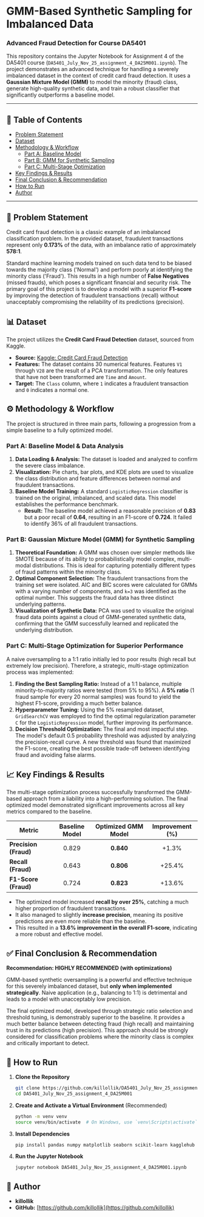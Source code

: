 

# GMM-Based Synthetic Sampling for Imbalanced Data
### Advanced Fraud Detection for Course DA5401

This repository contains the Jupyter Notebook for Assignment 4 of the DA5401 course (`DA5401_July_Nov_25_assignment_4_DA25M001.ipynb`). The project demonstrates an advanced technique for handling a severely imbalanced dataset in the context of credit card fraud detection. It uses a **Gaussian Mixture Model (GMM)** to model the minority (fraud) class, generate high-quality synthetic data, and train a robust classifier that significantly outperforms a baseline model.

---

## 📝 Table of Contents
- [Problem Statement](#-problem-statement)
- [Dataset](#-dataset)
- [Methodology & Workflow](#-methodology--workflow)
  - [Part A: Baseline Model](#part-a-baseline-model--data-analysis)
  - [Part B: GMM for Synthetic Sampling](#part-b-gaussian-mixture-model-gmm-for-synthetic-sampling)
  - [Part C: Multi-Stage Optimization](#part-c-multi-stage-optimization-for-superior-performance)
- [Key Findings & Results](#-key-findings--results)
- [Final Conclusion & Recommendation](#-final-conclusion--recommendation)
- [How to Run](#-how-to-run)
- [Author](#-author)

---

## 🎯 Problem Statement

Credit card fraud detection is a classic example of an imbalanced classification problem. In the provided dataset, fraudulent transactions represent only **0.173%** of the data, with an imbalance ratio of approximately **578:1**.

Standard machine learning models trained on such data tend to be biased towards the majority class ('Normal') and perform poorly at identifying the minority class ('Fraud'). This results in a high number of **False Negatives** (missed frauds), which poses a significant financial and security risk. The primary goal of this project is to develop a model with a superior **F1-score** by improving the detection of fraudulent transactions (recall) without unacceptably compromising the reliability of its predictions (precision).

## 📊 Dataset

The project utilizes the **Credit Card Fraud Detection** dataset, sourced from Kaggle.
- **Source:** [Kaggle: Credit Card Fraud Detection](https://www.kaggle.com/datasets/mlg-ulb/creditcardfraud)
- **Features:** The dataset contains 30 numerical features. Features `V1` through `V28` are the result of a PCA transformation. The only features that have not been transformed are `Time` and `Amount`.
- **Target:** The `Class` column, where `1` indicates a fraudulent transaction and `0` indicates a normal one.

## ⚙️ Methodology & Workflow

The project is structured in three main parts, following a progression from a simple baseline to a fully optimized model.

### Part A: Baseline Model & Data Analysis
1.  **Data Loading & Analysis:** The dataset is loaded and analyzed to confirm the severe class imbalance.
2.  **Visualization:** Pie charts, bar plots, and KDE plots are used to visualize the class distribution and feature differences between normal and fraudulent transactions.
3.  **Baseline Model Training:** A standard `LogisticRegression` classifier is trained on the original, imbalanced, and scaled data. This model establishes the performance benchmark.
    - **Result:** The baseline model achieved a reasonable precision of **0.83** but a poor recall of **0.64**, resulting in an F1-score of **0.724**. It failed to identify 36% of all fraudulent transactions.

### Part B: Gaussian Mixture Model (GMM) for Synthetic Sampling
1.  **Theoretical Foundation:** A GMM was chosen over simpler methods like SMOTE because of its ability to probabilistically model complex, multi-modal distributions. This is ideal for capturing potentially different types of fraud patterns within the minority class.
2.  **Optimal Component Selection:** The fraudulent transactions from the training set were isolated. AIC and BIC scores were calculated for GMMs with a varying number of components, and `k=3` was identified as the optimal number. This suggests the fraud data has three distinct underlying patterns.
3.  **Visualization of Synthetic Data:** PCA was used to visualize the original fraud data points against a cloud of GMM-generated synthetic data, confirming that the GMM successfully learned and replicated the underlying distribution.

### Part C: Multi-Stage Optimization for Superior Performance
A naive oversampling to a 1:1 ratio initially led to poor results (high recall but extremely low precision). Therefore, a strategic, multi-stage optimization process was implemented:

1.  **Finding the Best Sampling Ratio:** Instead of a 1:1 balance, multiple minority-to-majority ratios were tested (from 5% to 95%). A **5% ratio** (1 fraud sample for every 20 normal samples) was found to yield the highest F1-score, providing a much better balance.
2.  **Hyperparameter Tuning:** Using the 5% resampled dataset, `GridSearchCV` was employed to find the optimal regularization parameter `C` for the `LogisticRegression` model, further improving its performance.
3.  **Decision Threshold Optimization:** The final and most impactful step. The model's default 0.5 probability threshold was adjusted by analyzing the precision-recall curve. A new threshold was found that maximized the F1-score, creating the best possible trade-off between identifying fraud and avoiding false alarms.

## 📈 Key Findings & Results

The multi-stage optimization process successfully transformed the GMM-based approach from a liability into a high-performing solution. The final optimized model demonstrated significant improvements across all key metrics compared to the baseline.

| Metric              | Baseline Model | Optimized GMM Model | Improvement (%) |
| ------------------- | :------------: | :-----------------: | :-------------: |
| **Precision (Fraud)** |     0.829      |       **0.840**       |     +1.3%       |
| **Recall (Fraud)**    |     0.643      |       **0.806**       |     +25.4%      |
| **F1-Score (Fraud)**  |     0.724      |       **0.823**       |     +13.6%      |


- The optimized model increased **recall by over 25%**, catching a much higher proportion of fraudulent transactions.
- It also managed to slightly **increase precision**, meaning its positive predictions are even more reliable than the baseline.
- This resulted in a **13.6% improvement in the overall F1-score**, indicating a more robust and effective model.

## ✅ Final Conclusion & Recommendation

**Recommendation: HIGHLY RECOMMENDED (with optimizations)**

GMM-based synthetic oversampling is a powerful and effective technique for this severely imbalanced dataset, but **only when implemented strategically**. Naive application (e.g., balancing to 1:1) is detrimental and leads to a model with unacceptably low precision.

The final optimized model, developed through strategic ratio selection and threshold tuning, is demonstrably superior to the baseline. It provides a much better balance between detecting fraud (high recall) and maintaining trust in its predictions (high precision). This approach should be strongly considered for classification problems where the minority class is complex and critically important to detect.

## 🚀 How to Run
1.  **Clone the Repository**
    ```bash
    git clone https://github.com/killollik/DA5401_July_Nov_25_assignment_4_DA25M001.git
    cd DA5401_July_Nov_25_assignment_4_DA25M001
    ```
2.  **Create and Activate a Virtual Environment** (Recommended)
    ```bash
    python -m venv venv
    source venv/bin/activate  # On Windows, use `venv\Scripts\activate`
    ```
3.  **Install Dependencies**
    ```bash
    pip install pandas numpy matplotlib seaborn scikit-learn kagglehub
    ```
4.  **Run the Jupyter Notebook**
    ```bash
    jupyter notebook DA5401_July_Nov_25_assignment_4_DA25M001.ipynb
    ```

## 👤 Author
- **killollik**
- **GitHub:** [https://github.com/killollik](https://github.com/killollik)
